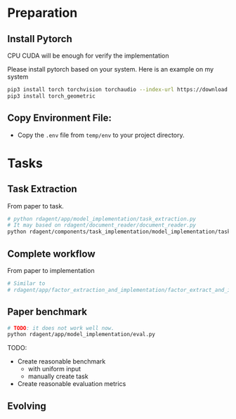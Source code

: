 
# Preparation

## Install Pytorch
CPU CUDA will be enough for verify the implementation

Please install pytorch based on your system.
Here is an example on my system
```bash
pip3 install torch torchvision torchaudio --index-url https://download.pytorch.org/whl/cpu
pip3 install torch_geometric

```

## Copy Environment File:
   - Copy the `.env` file from `temp/env` to your project directory.

# Tasks

## Task Extraction
From paper to task.
```bash
# python rdagent/app/model_implementation/task_extraction.py
# It may based on rdagent/document_reader/document_reader.py
python rdagent/components/task_implementation/model_implementation/task_extraction.py ./PaperImpBench/raw_paper/
```

## Complete workflow
From paper to implementation
``` bash
# Similar to
# rdagent/app/factor_extraction_and_implementation/factor_extract_and_implement.py
```

## Paper benchmark
```bash
# TODO: it does not work well now.
python rdagent/app/model_implementation/eval.py
```

TODO:
- Create reasonable benchmark
  - with uniform input
  - manually create task
- Create reasonable evaluation metrics

## Evolving
